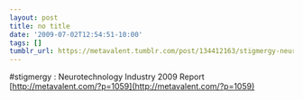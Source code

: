 ```yaml
---
layout: post
title: no title
date: '2009-07-02T12:54:51-10:00'
tags: []
tumblr_url: https://metavalent.tumblr.com/post/134412163/stigmergy-neurotechnology-industry-2009-report
---
```

#stigmergy : Neurotechnology Industry 2009 Report [http://metavalent.com/?p=1059](http://metavalent.com/?p=1059)

